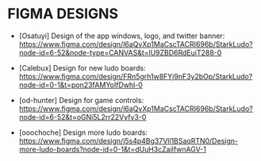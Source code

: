 # FIGMA DESIGNS

- [Osatuyi] Design of the app windows, logo, and twitter banner:
https://www.figma.com/design/l6aQvXp1MaCscTACRI696b/StarkLudo?node-id=6-52&node-type=CANVAS&t=lU9ZBD6RdEuiT288-0

- [Calebux] Design for new ludo boards: 
https://www.figma.com/design/FRn5grh1w8FYj9nF3y2bOp/StarkLudo?node-id=0-1&t=pon23fAMYoIfDwhl-0 

- [od-hunter] Design for game controls: 
https://www.figma.com/design/l6aQvXp1MaCscTACRI696b/StarkLudo?node-id=6-52&t=oGNi5L2rr22Vyfv3-0

- [ooochoche] Design more ludo boards: 
https://www.figma.com/design/j5s4p4Bg37Vll1BSaqRTN0/Design-more-ludo-boards?node-id=0-1&t=dUuH3cZailfwnAGV-1

